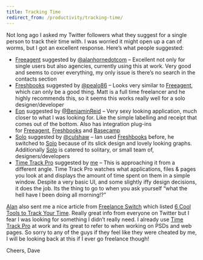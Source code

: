 ```yaml
---
title: Tracking Time
redirect_from: /productivity/tracking-time/
---
```


Not long ago I asked my Twitter followers what they suggest for a single person to track their time with. I was worried it might open up a can of worms, but I got an excellent response. Here&#8217;s what people suggested:
<!-- more -->

  * [Freeagent][1] suggested by [@alanhornedotcom][2] &#8211; Excellent not only for single users but also agencies, currently using this at work. Very good and seems to cover everything, my only issue is there&#8217;s no search in the contacts section
  * [Freshbooks][3] suggested by [@pealo86][4] &#8211; Looks very similar to [Freeagent][1], which can only be a good thing. Matt is a full time freelancer and he highly recommends this, so it seems this works really well for a solo designer/developer
  * [Eon][5] suggested by [@BenjaminReid][6] &#8211; Very sexy looking application, much closer to what I was looking for. Like the simple labelling and receipt that comes out of the bottom. Also has integration plug-ins for [Freeagent][1], [Freshbooks][3] and [Basecamp][7]
  * [Solo][8] suggested by [@culshaw][9] &#8211; Ian used [Freshbooks][3] before, he switched to [Solo][8] because of its slick design and lovely looking graphs. Additionally [Solo][8] is catered to solitary, or small team of, designers/developers
  * [Time Track Pro][10] suggested by [me][11] &#8211; This is approaching it from a different angle. Time Track Pro watches what applications, files & pages you look at and displays the amount of time spent on them in a simple window. Despite a very basic UI, and some slightly iffy design decisions, it does the job. Its the thing to go to when you ask yourself &#8220;what the hell have I been doing all morning!?&#8221;

[Alan][2] also sent me a nice article from [Freelance Switch][12] which listed [6 Cool Tools to Track Your Time][13]. Really great info from everyone on Twitter but I fear I was looking for something I didn&#8217;t really need. I already use [Time Track Pro][10] at work and its great to refer to when working on PSDs and web pages. So sorry to any of the guys if they feel like they were cheated by me, I will be looking back at this if I ever go freelance though!

Cheers, Dave

 [1]: http://www.freeagent.com/
 [2]: https://twitter.com/alanhornedotcom
 [3]: http://www.freshbooks.com/uk/
 [4]: https://twitter.com/pealo86
 [5]: http://www.fuelcollective.com/eon
 [6]: https://twitter.com/benjaminreid
 [7]: https://basecamp.com/
 [8]: http://www.thrivesolo.com/
 [9]: https://twitter.com/culshaw
 [10]: http://timetrack.bloop.info/
 [11]: https://twitter.com/daviddarnes
 [12]: http://freelanceswitch.com/
 [13]: http://freelanceswitch.com/productivity/6-cool-tools-to-track-your-time/
